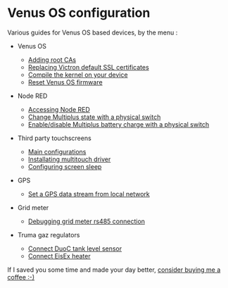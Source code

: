 # Venus OS configuration

Various guides for Venus OS based devices, by the menu :

* Venus OS
  * [Adding root CAs](docs/VenusOS-SSL_certificates.md#adding-root-cas)
  * [Replacing Victron default SSL certificates](docs/VenusOS-SSL_certificates.md#replacing-victron-ssl-default-certificate)
  * [Compile the kernel on your device](docs/VenusOS-Kernel_local_compilation.md)
  * [Reset Venus OS firmware](docs/GuiV2-Reset_Venus_OS.md)


* Node RED
  * [Accessing Node RED](docs/NodeRED-Activation.md)
  * [Change Multiplus state with a physical switch](docs/NodeRED-Flows.md#multiplus-inverter-switch)
  * [Enable/disable Multiplus battery charge with a physical switch](docs/NodeRED-Flows.md#multiplus-passthrough-switch)


* Third party touchscreens
  * [Main configurations](docs/Touchscreen-Configuration.md)
  * [Installating multitouch driver](docs/Touchscreen-Multitouch_driver.md)
  * [Configuring screen sleep](docs/Touchscreen-Sleep.md)


* GPS
  * [Set a GPS data stream from local network](docs/GPS-Stream_data_from_network.md)


* Grid meter
  * [Debugging grid meter rs485 connection](docs/GridMeter-Configuration_debug.md)


* Truma gaz regulators
  * [Connect DuoC tank level sensor](docs/Truma-DuoC_tank_level_sensor_connection.md)
  * [Connect EisEx heater](docs/Truma-EisEx_connection.md)

If I saved you some time and made your day better, [consider buying me a coffee :-)](https://buymeacoffee.com/ldeniseyw)